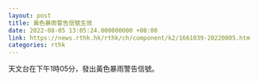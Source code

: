 ```yaml
---
layout: post
title: 黃色暴雨警告信號生效
date: 2022-08-05 13:05:24.000000000 +08:00
link: https://news.rthk.hk/rthk/ch/component/k2/1661039-20220805.htm
categories: rthk
---
```


天文台在下午1時05分，發出黃色暴雨警告信號。
